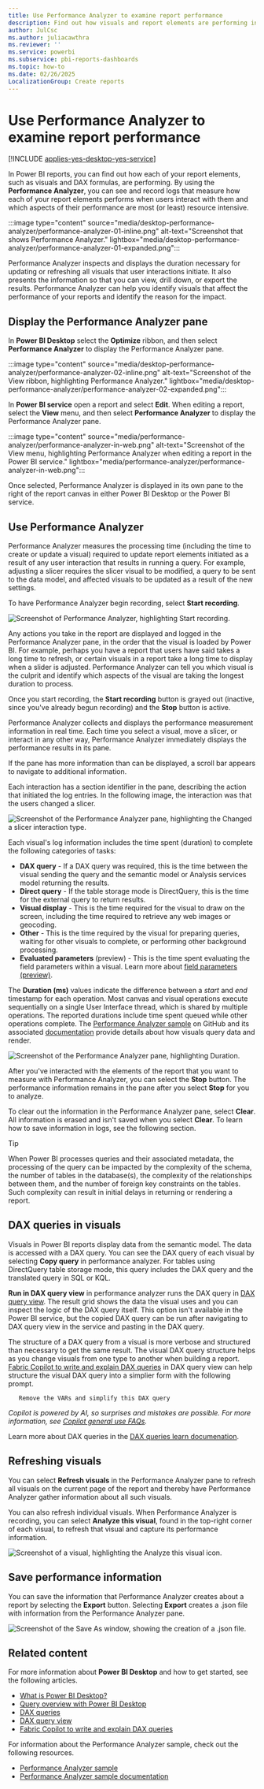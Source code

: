 ```yaml
---
title: Use Performance Analyzer to examine report performance
description: Find out how visuals and report elements are performing in terms of resource usage and responsiveness.
author: JulCsc
ms.author: juliacawthra
ms.reviewer: ''
ms.service: powerbi
ms.subservice: pbi-reports-dashboards
ms.topic: how-to
ms.date: 02/26/2025
LocalizationGroup: Create reports
---
```

# Use Performance Analyzer to examine report performance

[!INCLUDE [applies-yes-desktop-yes-service](../includes/applies-yes-desktop-yes-service.md)]

In Power BI reports, you can find out how each of your report elements, such as visuals and DAX formulas, are performing. By using the **Performance Analyzer**, you can see and record logs that measure how each of your report elements performs when users interact with them and which aspects of their performance are most (or least) resource intensive.

:::image type="content" source="media/desktop-performance-analyzer/performance-analyzer-01-inline.png" alt-text="Screenshot that shows Performance Analyzer." lightbox="media/desktop-performance-analyzer/performance-analyzer-01-expanded.png":::

Performance Analyzer inspects and displays the duration necessary for updating or refreshing all visuals that user interactions initiate. It also presents the information so that you can view, drill down, or export the results. Performance Analyzer can help you identify visuals that affect the performance of your reports and identify the reason for the impact.

## Display the Performance Analyzer pane

In **Power BI Desktop** select the **Optimize** ribbon, and then select **Performance Analyzer** to display the Performance Analyzer pane.

:::image type="content" source="media/desktop-performance-analyzer/performance-analyzer-02-inline.png" alt-text="Screenshot of the View ribbon, highlighting Performance Analyzer." lightbox="media/desktop-performance-analyzer/performance-analyzer-02-expanded.png":::

In **Power BI service** open a report and select **Edit**. When editing a report, select the **View** menu, and then select **Performance Analyzer** to display the Performance Analyzer pane.

:::image type="content" source="media/performance-analyzer/performance-analyzer-in-web.png" alt-text="Screenshot of the View menu, highlighting Performance Analyzer when editing a report in the Power BI service." lightbox="media/performance-analyzer/performance-analyzer-in-web.png":::

Once selected, Performance Analyzer is displayed in its own pane to the right of the report canvas in either Power BI Desktop or the Power BI service.

## Use Performance Analyzer

Performance Analyzer measures the processing time (including the time to create or update a visual) required to update report elements initiated as a result of any user interaction that results in running a query. For example, adjusting a slicer requires the slicer visual to be modified, a query to be sent to the data model, and affected visuals to be updated as a result of the new settings.

To have Performance Analyzer begin recording, select **Start recording**.

![Screenshot of Performance Analyzer, highlighting Start recording.](media/desktop-performance-analyzer/performance-analyzer-03.png)

Any actions you take in the report are displayed and logged in the Performance Analyzer pane, in the order that the visual is loaded by Power BI. For example, perhaps you have a report that users have said takes a long time to refresh, or certain visuals in a report take a long time to display when a slider is adjusted. Performance Analyzer can tell you which visual is the culprit and identify which aspects of the visual are taking the longest duration to process.

Once you start recording, the **Start recording** button is grayed out (inactive, since you've already begun recording) and the **Stop** button is active.

Performance Analyzer collects and displays the performance measurement information in real time. Each time you select a visual, move a slicer, or interact in any other way, Performance Analyzer immediately displays the performance results in its pane.

If the pane has more information than can be displayed, a scroll bar appears to navigate to additional information.

Each interaction has a section identifier in the pane, describing the action that initiated the log entries. In the following image, the interaction was that the users changed a slicer.

![Screenshot of the Performance Analyzer pane, highlighting the Changed a slicer interaction type.](media/desktop-performance-analyzer/performance-analyzer-04.png)

Each visual's log information includes the time spent (duration) to complete the following categories of tasks:

* **DAX query** - If a DAX query was required, this is the time between the visual sending the query and the semantic model or Analysis services model returning the results.
* **Direct query** - If the table storage mode is DirectQuery, this is the time for the external query to return results.
* **Visual display** - This is the time required for the visual to draw on the screen, including the time required to retrieve any web images or geocoding.
* **Other** - This is the time required by the visual for preparing queries, waiting for other visuals to complete, or performing other background processing.
* **Evaluated parameters** (preview) - This is the time spent evaluating the field parameters within a visual. Learn more about [field parameters (preview)](../create-reports/power-bi-field-parameters.md).

The **Duration (ms)** values indicate the difference between a *start* and *end* timestamp for each operation. Most canvas and visual operations execute sequentially on a single User Interface thread, which is shared by multiple operations. The reported durations include time spent queued while other operations complete. The [Performance Analyzer sample](https://github.com/microsoft/powerbi-desktop-samples/tree/main/Performance%20Analyzer) on GitHub and its associated [documentation](https://github.com/microsoft/powerbi-desktop-samples/blob/main/Performance%20Analyzer/Power%20BI%20Performance%20Analyzer%20Export%20File%20Format.docx) provide details about how visuals query data and render.

![Screenshot of the Performance Analyzer pane, highlighting Duration.](media/desktop-performance-analyzer/performance-analyzer-06.png)

After you've interacted with the elements of the report that you want to measure with Performance Analyzer, you can select the **Stop** button. The performance information remains in the pane after you select **Stop** for you to analyze.

To clear out the information in the Performance Analyzer pane, select **Clear**. All information is erased and isn't saved when you select **Clear**. To learn how to save information in logs, see the following section.

> [!TIP]
> When Power BI processes queries and their associated metadata, the processing of the query can be impacted by the complexity of the schema, the number of tables in the database(s), the complexity of the relationships between them, and the number of foreign key constraints on the tables. Such complexity can result in initial delays in returning or rendering a report.

## DAX queries in visuals

Visuals in Power BI reports display data from the semantic model. The data is accessed with a DAX query. You can see the DAX query of each visual by selecting **Copy query** in performance analyzer. For tables using DirectQuery table storage mode, this query includes the DAX query and the translated query in SQL or KQL.

**Run in DAX query view** in performance analyzer runs the DAX query in [DAX query view](/power-bi/transform-model/dax-query-view). The result grid shows the data the visual uses and you can inspect the logic of the DAX query itself. This option isn't available in the Power BI service, but the copied DAX query can be run after navigating to DAX query view in the service and pasting in the DAX query.

The structure of a DAX query from a visual is more verbose and structured than necessary to get the same result. The visual DAX query structure helps as you change visuals from one type to another when building a report. [Fabric Copilot to write and explain DAX queries](/dax/dax-copilot) in DAX query view can help structure the visual DAX query into a simplier form with the following prompt.

```copilot-prompt
   Remove the VARs and simplify this DAX query
``` 
*Copilot is powered by AI, so surprises and mistakes are possible. For more information, see [Copilot general use FAQs](https://aka.ms/copilot-general-use-faqs).*

Learn more about DAX queries in the [DAX queries learn documenation](/dax/dax-queries).

## Refreshing visuals

You can select **Refresh visuals** in the Performance Analyzer pane to refresh all visuals on the current page of the report and thereby have Performance Analyzer gather information about all such visuals.

You can also refresh individual visuals. When Performance Analyzer is recording, you can select **Analyze this visual**, found in the top-right corner of each visual, to refresh that visual and capture its performance information.

![Screenshot of a visual, highlighting the Analyze this visual icon.](media/desktop-performance-analyzer/performance-analyzer-07.png)

## Save performance information

You can save the information that Performance Analyzer creates about a report by selecting the **Export** button. Selecting **Export** creates a .json file with information from the Performance Analyzer pane.

![Screenshot of the Save As window, showing the creation of a .json file.](media/desktop-performance-analyzer/performance-analyzer-05.png)

## Related content

For more information about **Power BI Desktop** and how to get started, see the following articles.

* [What is Power BI Desktop?](../fundamentals/desktop-what-is-desktop.md)
* [Query overview with Power BI Desktop](../transform-model/desktop-query-overview.md)
* [DAX queries](/dax/dax-queries)
* [DAX query view](/power-bi/transform-model/dax-query-view)
* [Fabric Copilot to write and explain DAX queries](/dax/dax-copilot)

For information about the Performance Analyzer sample, check out the following resources.

* [Performance Analyzer sample](https://github.com/microsoft/powerbi-desktop-samples/tree/main/Performance%20Analyzer)
* [Performance Analyzer sample documentation](https://github.com/microsoft/powerbi-desktop-samples/blob/main/Performance%20Analyzer/Power%20BI%20Performance%20Analyzer%20Export%20File%20Format.docx)
